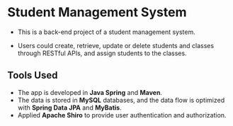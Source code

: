 # Student Management System

- This is a back-end project of a student management system.

- Users could create, retrieve, update or delete students and classes through RESTful APIs, and assign students to the classes.

## Tools Used
- The app is developed in **Java Spring** and **Maven**.
- The data is stored in **MySQL** databases, and the data flow is optimized with **Spring Data JPA** and **MyBatis**.
- Applied **Apache Shiro** to provide user authentication and authorization.
